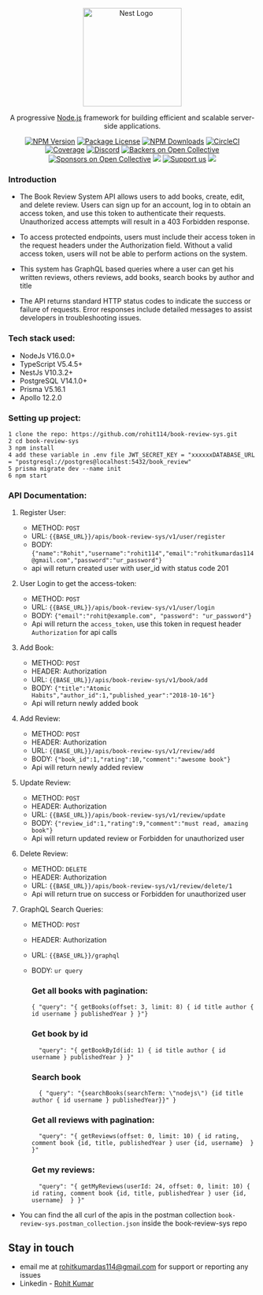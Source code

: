 <p align="center">
  <a href="http://nestjs.com/" target="blank"><img src="https://nestjs.com/img/logo-small.svg" width="200" alt="Nest Logo" /></a>
</p>

[circleci-image]: https://img.shields.io/circleci/build/github/nestjs/nest/master?token=abc123def456
[circleci-url]: https://circleci.com/gh/nestjs/nest

  <p align="center">A progressive <a href="http://nodejs.org" target="_blank">Node.js</a> framework for building efficient and scalable server-side applications.</p>
    <p align="center">
<a href="https://www.npmjs.com/~nestjscore" target="_blank"><img src="https://img.shields.io/npm/v/@nestjs/core.svg" alt="NPM Version" /></a>
<a href="https://www.npmjs.com/~nestjscore" target="_blank"><img src="https://img.shields.io/npm/l/@nestjs/core.svg" alt="Package License" /></a>
<a href="https://www.npmjs.com/~nestjscore" target="_blank"><img src="https://img.shields.io/npm/dm/@nestjs/common.svg" alt="NPM Downloads" /></a>
<a href="https://circleci.com/gh/nestjs/nest" target="_blank"><img src="https://img.shields.io/circleci/build/github/nestjs/nest/master" alt="CircleCI" /></a>
<a href="https://coveralls.io/github/nestjs/nest?branch=master" target="_blank"><img src="https://coveralls.io/repos/github/nestjs/nest/badge.svg?branch=master#9" alt="Coverage" /></a>
<a href="https://discord.gg/G7Qnnhy" target="_blank"><img src="https://img.shields.io/badge/discord-online-brightgreen.svg" alt="Discord"/></a>
<a href="https://opencollective.com/nest#backer" target="_blank"><img src="https://opencollective.com/nest/backers/badge.svg" alt="Backers on Open Collective" /></a>
<a href="https://opencollective.com/nest#sponsor" target="_blank"><img src="https://opencollective.com/nest/sponsors/badge.svg" alt="Sponsors on Open Collective" /></a>
  <a href="https://paypal.me/kamilmysliwiec" target="_blank"><img src="https://img.shields.io/badge/Donate-PayPal-ff3f59.svg"/></a>
    <a href="https://opencollective.com/nest#sponsor"  target="_blank"><img src="https://img.shields.io/badge/Support%20us-Open%20Collective-41B883.svg" alt="Support us"></a>
  <a href="https://twitter.com/nestframework" target="_blank"><img src="https://img.shields.io/twitter/follow/nestframework.svg?style=social&label=Follow"></a>
</p>
  <!--[![Backers on Open Collective](https://opencollective.com/nest/backers/badge.svg)](https://opencollective.com/nest#backer)
  [![Sponsors on Open Collective](https://opencollective.com/nest/sponsors/badge.svg)](https://opencollective.com/nest#sponsor)-->

### Introduction
* The Book Review System API allows users to add books, create, edit, and delete review. Users can sign up for an account, log in to obtain an access token, and use this token to authenticate their requests. Unauthorized access attempts will result in a 403 Forbidden response.

* To access protected endpoints, users must include their access token in the request headers under the Authorization field. Without a valid access token, users will not be able to perform actions on the system.

* This system has GraphQL based queries where a user can get his written reviews, others reviews,
add books, search books by author and title

* The API returns standard HTTP status codes to indicate the success or failure of requests. Error responses include detailed messages to assist developers in troubleshooting issues.

### Tech stack used:
* NodeJs V16.0.0+
* TypeScript V5.4.5+
* NestJs V10.3.2+
* PostgreSQL V14.1.0+
* Prisma V5.16.1
* Apollo 12.2.0

### Setting up project:
```
1 clone the repo: https://github.com/rohit114/book-review-sys.git
2 cd book-review-sys
3 npm install
4 add these variable in .env file JWT_SECRET_KEY = "xxxxxxDATABASE_URL = "postgresql://postgres@localhost:5432/book_review"
5 prisma migrate dev --name init
6 npm start

```

### API Documentation:

1. Register User:
    * METHOD: `POST`
    * URL: `{{BASE_URL}}/apis/book-review-sys/v1/user/register`
    * BODY: `{"name":"Rohit","username":"rohit114","email":"rohitkumardas114@gmail.com","password":"ur_password"}`
    * api will return created user with user_id with status code 201

2. User Login to get the access-token:
    * METHOD: `POST`
    * URL: `{{BASE_URL}}/apis/book-review-sys/v1/user/login`
    * BODY: `{"email":"rohit@example.com", "password": "ur_password"}`
    * Api will return the `access_token`, use this token in request header `Authorization` for api calls

3. Add Book:
    * METHOD: `POST`
    * HEADER: Authorization
    * URL: `{{BASE_URL}}/apis/book-review-sys/v1/book/add`
    * BODY: `{"title":"Atomic Habits","author_id":1,"published_year":"2018-10-16"}`
    * Api will return newly added book

4. Add Review:
    * METHOD: `POST`
    * HEADER: Authorization
    * URL: `{{BASE_URL}}/apis/book-review-sys/v1/review/add`
    * BODY: `{"book_id":1,"rating":10,"comment":"awesome book"}`
    * Api will return newly added review

5. Update Review:
    * METHOD: `POST`
    * HEADER: Authorization
    * URL: `{{BASE_URL}}/apis/book-review-sys/v1/review/update`
    * BODY: `{"review_id":1,"rating":9,"comment":"must read, amazing book"}`
    * Api will return updated review or Forbidden for unauthorized user

5. Delete Review:
    * METHOD: `DELETE`
    * HEADER: Authorization
    * URL: `{{BASE_URL}}/apis/book-review-sys/v1/review/delete/1`
    * Api will return true on success or Forbidden for unauthorized user

6. GraphQL Search Queries:
    * METHOD: `POST`
    * HEADER: Authorization
    * URL: `{{BASE_URL}}/graphql`
    * BODY: `ur query`
      ### Get all books with pagination:
      ```
      { "query": "{ getBooks(offset: 3, limit: 8) { id title author { id username } publishedYear } }"}
      ```

      ### Get book by id
      ```
        "query": "{ getBookById(id: 1) { id title author { id username } publishedYear } }"
      ```

      ### Search book
      ```
        { "query": "{searchBooks(searchTerm: \"nodejs\") {id title author { id username } publishedYear}}" }
      ```

      ### Get all reviews with pagination:
      ```
        "query": "{ getReviews(offset: 0, limit: 10) { id rating, comment book {id, title, publishedYear } user {id, username}  } }"
      ```

      ### Get my reviews:
      ```
        "query": "{ getMyReviews(userId: 24, offset: 0, limit: 10) { id rating, comment book {id, title, publishedYear } user {id, username}  } }"
      ```


* You can find the all curl of the apis in the postman collection `book-review-sys.postman_collection.json` inside the book-review-sys repo

## Stay in touch
- email me at rohitkumardas114@gmail.com for support or reporting any issues
- Linkedin - [Rohit Kumar](https://www.linkedin.com/in/rohit-kumar-das/)
